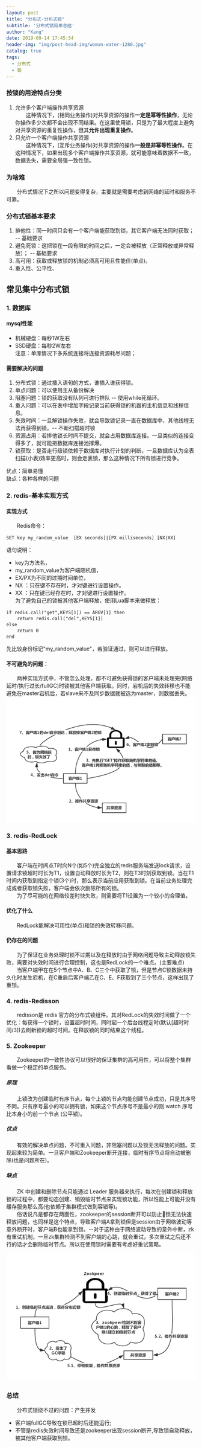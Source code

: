 ```yaml
---
layout: post
title: "分布式-分布式锁"
subtitle: '分布式锁简单总结'
author: "Kang"
date: 2019-09-14 17:45:54
header-img: "img/post-head-img/woman-water-1280.jpg"
catalog: true
tags:
  - 分布式
  - 锁
---
```

### 按锁的用途特点分类   
1. 允许多个客户端操作共享资源    
&emsp;&emsp;这种情况下，(相同业务操作)对共享资源的操作**一定是幂等性操作**，无论你操作多少次都不会出现不同结果。在这里使用锁，只是为了最大程度上避免对共享资源的重复性操作，但其**允许出现重复操作**。   
2. 只允许一个客户端操作共享资源    
&emsp;&emsp;这种情况下，(互斥业务操作)对共享资源的操作**一般是非幂等性操作**。在这种情况下，如果出现多个客户端操作共享资源，就可能意味着数据不一致，数据丢失，需要全局强一致性锁。   

### 为啥难
&emsp;&emsp;分布式情况下之所以问题变得复杂，主要就是需要考虑到网络的延时和服务不可靠。  

### 分布式锁基本要求
1. 排他性：同一时间只会有一个客户端能获取到锁，其它客户端无法同时获取； -- 基础要求
2. 避免死锁：这把锁在一段有限的时间之后，一定会被释放（正常释放或异常释放）； -- 基础要求
3. 高可用：获取或释放锁的机制必须高可用且性能佳(单点)。
4. 重入性、公平性、

## 常见集中分布式锁
### 1. 数据库
#### mysql性能  
- 机械硬盘：每秒1W左右    
- SSD硬盘：每秒2W左右   
注意：单库情况下多系统连接将连接资源耗尽问题；     
#### 需要解决的问题    
1. 分布式锁：通过插入语句的方式，谁插入谁获得锁。
2. 单点问题：可以使用主从备份解决
3. 阻塞问题：锁的获取没有队列可进行排队 -- 使用while死循环。
4. 重入问题：可以在表中增加字段记录当前获得锁的机器的主机信息和线程信息。  
5. 失效时间：一旦解锁操作失败，就会导致锁记录一直在数据库中，其他线程无法再获得到锁。-- 不断扫描超时锁
6. 资源占用：若排他锁长时间不提交，就会占用数据库连接。一旦类似的连接变得多了，就可能把数据库连接池撑爆。
7. 锁获取：是否走行级锁依赖于数据库对执行计划的判断，一旦数据库认为全表扫描(小表)效率更高时，则会走表锁，那么这种情况下所有锁进行竞争。    

优点：简单易懂  
缺点：各种各样的问题    

### 2. redis-基本实现方式
#### 实现方式
&emsp;&emsp;Redis命令：
```shell
SET key my_random_value  [EX seconds]|[PX milliseconds] [NX|XX]
```
语句说明：
- key为方法名，
- my_random_value为客户端随机值，
- EX/PX为不同的过期时间单位，
- NX ：只在键不存在时，才对键进行设置操作。
- XX ：只在键已经存在时，才对键进行设置操作。  
为了避免自己的锁被其他客户端释放，使用Lua脚本来做释放：
```shell
if redis.call("get",KEYS[1]) == ARGV[1] then
    return redis.call("del",KEYS[1])
else
    return 0
end
```
先比较身份标记"my_random_value"，若验证通过，则可以进行释放。     

#### 不可避免的问题：
&emsp;&emsp;两种实现方式中，不管怎么处理，都不可避免获得锁的客户端未处理完(网络延时/执行过长/fullGC)时锁被其他客户端获取。同时，宕机后的失效转移也不能避免在master宕机后，若slave来不及同步数据就被选为master，则数据丢失。
![分布式锁-redis问题示意图](https://raw.githubusercontent.com/kangzhihu/images/master/%E5%88%86%E5%B8%83%E5%BC%8F%E9%94%81-redis%E5%87%BA%E7%8E%B0%E9%97%AE%E9%A2%98%E7%A4%BA%E6%84%8F%E5%9B%BE.png)

### 3. redis-RedLock
#### 基本思路
&emsp;&emsp;客户端在时间点T时向N个(如5个)完全独立的redis服务端发送lock请求，设置请求锁超时时长为T1，设置自动释放时长为T2，则在T3时刻获取到锁。当在T1时间内获取到指定个锁(3个)时，那么表示当前应用获取到锁。在当前业务处理完成或者获取锁失败，客户端会依次删除所有的锁。  
&emsp;&emsp;为了尽可能的在网络较差时快失败，则需要将T1设置为一个较小的合理值。

#### 优化了什么   
&emsp;&emsp;RedLock能解决可用性(单点)和锁的失效转移问题。 
    
#### 仍存在的问题
&emsp;&emsp;为了保证在业务处理时锁不过期以及在释放时由于网络问题导致主动释放锁失败，需要对失效时间进行合理控制，这也是RedLock的一个难点。(主要难点)      
&emsp;&emsp;当客户端甲在在5个节点中A、B、C三个中获取了锁，但是节点C锁数据未持久化时发生宕机，在C重启后客户端乙在C、E、F获取到了三个节点，这样出现了重锁。  

### 4. redis-Redisson
&emsp;&emsp;redisson是 redis 官方的分布式锁组件。其对RedLock的失效时间做了一个优化：每获得一个锁时，设置超时时间，同时起一个后台线程定时(默认[超时时间/3])去刷新锁的超时时间。在释放锁的同时结束这个线程。


### 5. Zookeeper
&emsp;&emsp;Zookeeper的一致性协议可以很好的保证集群的高可用性，可以将整个集群看做一个稳定的单点服务。
##### 原理
&emsp;&emsp;上锁改为创建临时有序节点，每个上锁的节点均能创建节点成功，只是其序号不同。只有序号最小的可以拥有锁，如果这个节点序号不是最小的则 watch 序号比本身小的前一个节点 (公平锁)。

##### 优点
&emsp;&emsp;有效的解决单点问题，不可重入问题，非阻塞问题以及锁无法释放的问题。实现起来较为简单。一旦客户端和Zookeeper断开连接，临时有序节点将自动被删除(也是问题所在)。

##### 缺点
&emsp;&emsp;ZK 中创建和删除节点只能通过 Leader 服务器来执行，每次在创建锁和释放锁的过程中，都要动态创建、销毁临时节点来实现锁功能，所以性能上可能并没有缓存服务那么高(也依赖于集群模式做到容错等)。   
&emsp;&emsp;俗话说凡是都存在两面性，zookeeper的session断开可以防止锁无法快速释放问题，也同样是这个特点，导致客户端A拿到锁但是session由于网络波动等意外断开时，客户端B也能拿到锁。--对于这种由于网络波动导致的意外中断，zk有重试机制，一旦zk集群检测不到客户端的心跳，就会重试，多次重试之后还不行的话才会删除临时节点。所以在使用锁时需要有考虑好重试策略。         

![分布式锁-zookeeper问题示意图](https://raw.githubusercontent.com/kangzhihu/images/master/%E5%88%86%E5%B8%83%E5%BC%8F%E9%94%81-zookeeper%E9%97%AE%E9%A2%98%E7%A4%BA%E6%84%8F%E5%9B%BE.png)


### 总结
&emsp;&emsp;分布式锁绕不过的问题：产生并发
- 客户端fullGC导致在锁已超时后还能运行;
- 不管是redis失效时间导致还是zookeeper出现session断开,导致锁自动释放，被其他客户端获取到锁。
